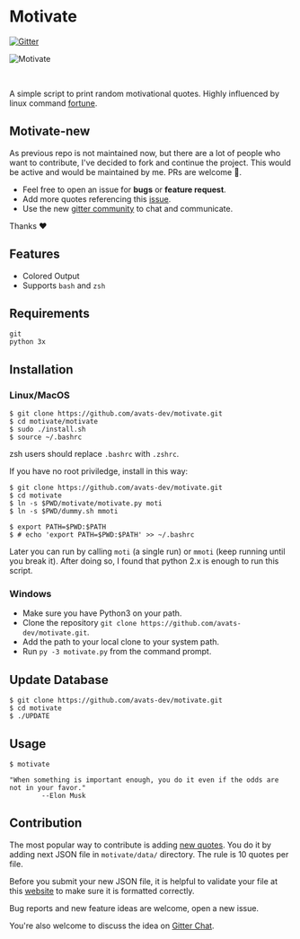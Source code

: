 # Motivate

[![Gitter](https://img.shields.io/gitter/room/avats-dev/motivate?label=Community%20Chat&logo=Gitter&style=for-the-badge)](https://gitter.im/motivate-new/community)

![Motivate](motivate.png)

<br/>

A simple script to print random motivational quotes. Highly influenced by linux command [fortune](https://en.wikipedia.org/wiki/Fortune_(Unix)).

## Motivate-new
As previous repo is not maintained now, but there are a lot of people who want to contribute, I've decided to fork and continue the project. This would be active and would be maintained by me. PRs are welcome :tada:.

- Feel free to open an issue for **bugs** or **feature request**.
- Add more quotes referencing this [issue](https://github.com/avats-dev/motivate/issues/1).
- Use the new [gitter community](https://gitter.im/motivate-new/community) to chat and communicate. 

Thanks :heart:

## Features
* Colored Output
* Supports `bash` and `zsh`

## Requirements

```
git
python 3x
```

## Installation

### Linux/MacOS

```
$ git clone https://github.com/avats-dev/motivate.git
$ cd motivate/motivate
$ sudo ./install.sh
$ source ~/.bashrc
```

zsh users should replace `.bashrc` with `.zshrc`.

If you have no root priviledge, install in this way:
```
$ git clone https://github.com/avats-dev/motivate.git
$ cd motivate
$ ln -s $PWD/motivate/motivate.py moti
$ ln -s $PWD/dummy.sh mmoti

$ export PATH=$PWD:$PATH
$ # echo 'export PATH=$PWD:$PATH' >> ~/.bashrc

```
Later you can run by calling `moti` (a single run) or `mmoti` (keep running until you break it).
After doing so, I found that python 2.x is enough to run this script.

### Windows

* Make sure you have Python3 on your path.
* Clone the repository `git clone https://github.com/avats-dev/motivate.git`.
* Add the path to your local clone to your system path.
* Run `py -3 motivate.py` from the command prompt.

## Update Database

```
$ git clone https://github.com/avats-dev/motivate.git
$ cd motivate
$ ./UPDATE
```

## Usage

```
$ motivate

"When something is important enough, you do it even if the odds are not in your favor."
		--Elon Musk
```

## Contribution
The most popular way to contribute is adding [new quotes](https://github.com/avats-dev/motivate/issues/1). You do it by adding next JSON file in `motivate/data/` directory. The rule is 10 quotes per file.

Before you submit your new JSON file, it is helpful to validate your file at this [website](https://jsonlint.com/) to make sure it is formatted correctly.

Bug reports and new feature ideas are welcome, open a new issue.

You're also welcome to discuss the idea on [Gitter Chat](https://gitter.im/motivate-new/community?utm_source=badge&utm_medium=badge&utm_campaign=pr-badge&utm_content=badge).
